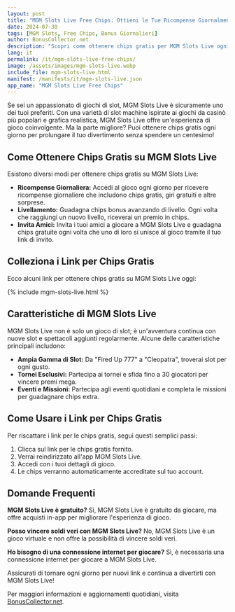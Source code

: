 ```yaml
---
layout: post
title: "MGM Slots Live Free Chips: Ottieni le Tue Ricompense Giornalmente"
date: 2024-07-30
tags: [MGM Slots, Free Chips, Bonus Giornalieri]
author: BonusCollector.net
description: "Scopri come ottenere chips gratis per MGM Slots Live ogni giorno e aumenta le tue possibilità di vincere grandi premi!"
lang: it
permalink: /it/mgm-slots-live-free-chips/
image: /assets/images/mgm-slots-live.webp
include_file: mgm-slots-live.html
manifest: /manifests/it/mgm-slots-live.json
app_name: "MGM Slots Live Free Chips"
---
```


Se sei un appassionato di giochi di slot, MGM Slots Live è sicuramente uno dei tuoi preferiti. Con una varietà di slot machine ispirate ai giochi da casinò più popolari e grafica realistica, MGM Slots Live offre un'esperienza di gioco coinvolgente. Ma la parte migliore? Puoi ottenere chips gratis ogni giorno per prolungare il tuo divertimento senza spendere un centesimo!

## Come Ottenere Chips Gratis su MGM Slots Live

Esistono diversi modi per ottenere chips gratis su MGM Slots Live:

- **Ricompense Giornaliera:** Accedi al gioco ogni giorno per ricevere ricompense giornaliere che includono chips gratis, giri gratuiti e altre sorprese.
- **Livellamento:** Guadagna chips bonus avanzando di livello. Ogni volta che raggiungi un nuovo livello, riceverai un premio in chips.
- **Invita Amici:** Invita i tuoi amici a giocare a MGM Slots Live e guadagna chips gratuite ogni volta che uno di loro si unisce al gioco tramite il tuo link di invito.

## Colleziona i Link per Chips Gratis

Ecco alcuni link per ottenere chips gratis su MGM Slots Live oggi:

{% include mgm-slots-live.html %}

## Caratteristiche di MGM Slots Live

MGM Slots Live non è solo un gioco di slot; è un'avventura continua con nuove slot e spettacoli aggiunti regolarmente. Alcune delle caratteristiche principali includono:

- **Ampia Gamma di Slot:** Da "Fired Up 777" a "Cleopatra", troverai slot per ogni gusto.
- **Tornei Esclusivi:** Partecipa ai tornei e sfida fino a 30 giocatori per vincere premi mega.
- **Eventi e Missioni:** Partecipa agli eventi quotidiani e completa le missioni per guadagnare chips extra.

## Come Usare i Link per Chips Gratis

Per riscattare i link per le chips gratis, segui questi semplici passi:

1. Clicca sul link per le chips gratis fornito.
2. Verrai reindirizzato all'app MGM Slots Live.
3. Accedi con i tuoi dettagli di gioco.
4. Le chips verranno automaticamente accreditate sul tuo account.

## Domande Frequenti

**MGM Slots Live è gratuito?**
Sì, MGM Slots Live è gratuito da giocare, ma offre acquisti in-app per migliorare l'esperienza di gioco.

**Posso vincere soldi veri con MGM Slots Live?**
No, MGM Slots Live è un gioco virtuale e non offre la possibilità di vincere soldi veri.

**Ho bisogno di una connessione internet per giocare?**
Sì, è necessaria una connessione internet per giocare a MGM Slots Live.

Assicurati di tornare ogni giorno per nuovi link e continua a divertirti con MGM Slots Live!

Per maggiori informazioni e aggiornamenti quotidiani, visita [BonusCollector.net](https://bonuscollector.net/it/).